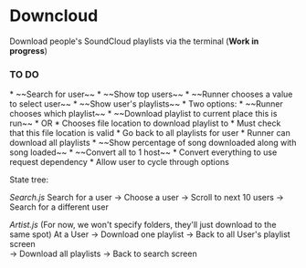 <h1>Downcloud</h1>

Download people's SoundCloud playlists via the terminal (__Work in progress__)

<h3>TO DO</h3>
* ~~Search for user~~
* ~~Show top users~~
* ~~Runner chooses a value to select user~~
* ~~Show user's playlists~~
* Two options:
	* ~~Runner chooses which playlist~~
		* ~~Download playlist to current place this is run~~
		* OR
		* Chooses file location to download playlist to
			* Must check that this file location is valid
		* Go back to all playlists for user
	* Runner can download all playlists
* ~~Show percentage of song downloaded along with song loaded~~
* ~~Convert all to 1 host~~
* Convert everything to use request dependency
* Allow user to cycle through options


State tree:

_Search.js_
Search for a user -> Choose a user
				  -> Scroll to next 10 users
				  -> Search for a different user

_Artist.js_
(For now, we won't specify folders, they'll just download to the same spot)
At a User -> Download one playlist -> Back to all User's playlist screen 	
	 	  -> Download all playlists -> Back to search screen 